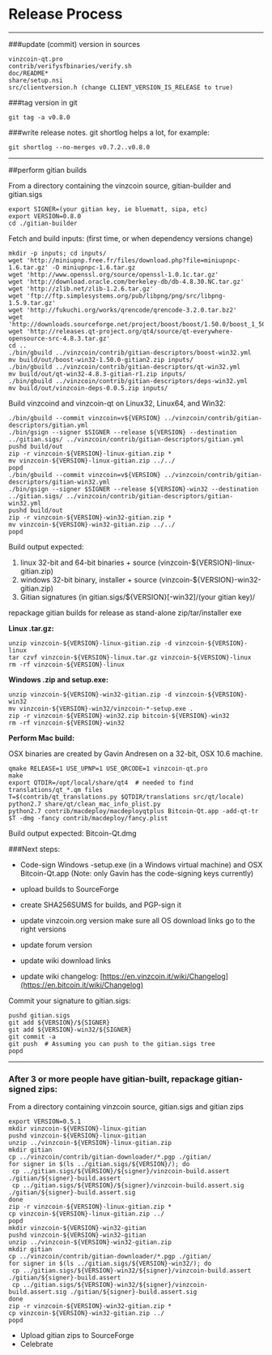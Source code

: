Release Process
====================

* * *

###update (commit) version in sources


	vinzcoin-qt.pro
	contrib/verifysfbinaries/verify.sh
	doc/README*
	share/setup.nsi
	src/clientversion.h (change CLIENT_VERSION_IS_RELEASE to true)

###tag version in git

	git tag -a v0.8.0

###write release notes. git shortlog helps a lot, for example:

	git shortlog --no-merges v0.7.2..v0.8.0

* * *

##perform gitian builds

 From a directory containing the vinzcoin source, gitian-builder and gitian.sigs
  
	export SIGNER=(your gitian key, ie bluematt, sipa, etc)
	export VERSION=0.8.0
	cd ./gitian-builder

 Fetch and build inputs: (first time, or when dependency versions change)

	mkdir -p inputs; cd inputs/
	wget 'http://miniupnp.free.fr/files/download.php?file=miniupnpc-1.6.tar.gz' -O miniupnpc-1.6.tar.gz
	wget 'http://www.openssl.org/source/openssl-1.0.1c.tar.gz'
	wget 'http://download.oracle.com/berkeley-db/db-4.8.30.NC.tar.gz'
	wget 'http://zlib.net/zlib-1.2.6.tar.gz'
	wget 'ftp://ftp.simplesystems.org/pub/libpng/png/src/libpng-1.5.9.tar.gz'
	wget 'http://fukuchi.org/works/qrencode/qrencode-3.2.0.tar.bz2'
	wget 'http://downloads.sourceforge.net/project/boost/boost/1.50.0/boost_1_50_0.tar.bz2'
	wget 'http://releases.qt-project.org/qt4/source/qt-everywhere-opensource-src-4.8.3.tar.gz'
	cd ..
	./bin/gbuild ../vinzcoin/contrib/gitian-descriptors/boost-win32.yml
	mv build/out/boost-win32-1.50.0-gitian2.zip inputs/
	./bin/gbuild ../vinzcoin/contrib/gitian-descriptors/qt-win32.yml
	mv build/out/qt-win32-4.8.3-gitian-r1.zip inputs/
	./bin/gbuild ../vinzcoin/contrib/gitian-descriptors/deps-win32.yml
	mv build/out/vinzcoin-deps-0.0.5.zip inputs/

 Build vinzcoind and vinzcoin-qt on Linux32, Linux64, and Win32:
  
	./bin/gbuild --commit vinzcoin=v${VERSION} ../vinzcoin/contrib/gitian-descriptors/gitian.yml
	./bin/gsign --signer $SIGNER --release ${VERSION} --destination ../gitian.sigs/ ../vinzcoin/contrib/gitian-descriptors/gitian.yml
	pushd build/out
	zip -r vinzcoin-${VERSION}-linux-gitian.zip *
	mv vinzcoin-${VERSION}-linux-gitian.zip ../../
	popd
	./bin/gbuild --commit vinzcoin=v${VERSION} ../vinzcoin/contrib/gitian-descriptors/gitian-win32.yml
	./bin/gsign --signer $SIGNER --release ${VERSION}-win32 --destination ../gitian.sigs/ ../vinzcoin/contrib/gitian-descriptors/gitian-win32.yml
	pushd build/out
	zip -r vinzcoin-${VERSION}-win32-gitian.zip *
	mv vinzcoin-${VERSION}-win32-gitian.zip ../../
	popd

  Build output expected:

  1. linux 32-bit and 64-bit binaries + source (vinzcoin-${VERSION}-linux-gitian.zip)
  2. windows 32-bit binary, installer + source (vinzcoin-${VERSION}-win32-gitian.zip)
  3. Gitian signatures (in gitian.sigs/${VERSION}[-win32]/(your gitian key)/

repackage gitian builds for release as stand-alone zip/tar/installer exe

**Linux .tar.gz:**

	unzip vinzcoin-${VERSION}-linux-gitian.zip -d vinzcoin-${VERSION}-linux
	tar czvf vinzcoin-${VERSION}-linux.tar.gz vinzcoin-${VERSION}-linux
	rm -rf vinzcoin-${VERSION}-linux

**Windows .zip and setup.exe:**

	unzip vinzcoin-${VERSION}-win32-gitian.zip -d vinzcoin-${VERSION}-win32
	mv vinzcoin-${VERSION}-win32/vinzcoin-*-setup.exe .
	zip -r vinzcoin-${VERSION}-win32.zip bitcoin-${VERSION}-win32
	rm -rf vinzcoin-${VERSION}-win32

**Perform Mac build:**

  OSX binaries are created by Gavin Andresen on a 32-bit, OSX 10.6 machine.

	qmake RELEASE=1 USE_UPNP=1 USE_QRCODE=1 vinzcoin-qt.pro
	make
	export QTDIR=/opt/local/share/qt4  # needed to find translations/qt_*.qm files
	T=$(contrib/qt_translations.py $QTDIR/translations src/qt/locale)
	python2.7 share/qt/clean_mac_info_plist.py
	python2.7 contrib/macdeploy/macdeployqtplus Bitcoin-Qt.app -add-qt-tr $T -dmg -fancy contrib/macdeploy/fancy.plist

 Build output expected: Bitcoin-Qt.dmg

###Next steps:

* Code-sign Windows -setup.exe (in a Windows virtual machine) and
  OSX Bitcoin-Qt.app (Note: only Gavin has the code-signing keys currently)

* upload builds to SourceForge

* create SHA256SUMS for builds, and PGP-sign it

* update vinzcoin.org version
  make sure all OS download links go to the right versions

* update forum version

* update wiki download links

* update wiki changelog: [https://en.vinzcoin.it/wiki/Changelog](https://en.bitcoin.it/wiki/Changelog)

Commit your signature to gitian.sigs:

	pushd gitian.sigs
	git add ${VERSION}/${SIGNER}
	git add ${VERSION}-win32/${SIGNER}
	git commit -a
	git push  # Assuming you can push to the gitian.sigs tree
	popd

-------------------------------------------------------------------------

### After 3 or more people have gitian-built, repackage gitian-signed zips:

From a directory containing vinzcoin source, gitian.sigs and gitian zips

	export VERSION=0.5.1
	mkdir vinzcoin-${VERSION}-linux-gitian
	pushd vinzcoin-${VERSION}-linux-gitian
	unzip ../vinzcoin-${VERSION}-linux-gitian.zip
	mkdir gitian
	cp ../vinzcoin/contrib/gitian-downloader/*.pgp ./gitian/
	for signer in $(ls ../gitian.sigs/${VERSION}/); do
	 cp ../gitian.sigs/${VERSION}/${signer}/vinzcoin-build.assert ./gitian/${signer}-build.assert
	 cp ../gitian.sigs/${VERSION}/${signer}/vinzcoin-build.assert.sig ./gitian/${signer}-build.assert.sig
	done
	zip -r vinzcoin-${VERSION}-linux-gitian.zip *
	cp vinzcoin-${VERSION}-linux-gitian.zip ../
	popd
	mkdir vinzcoin-${VERSION}-win32-gitian
	pushd vinzcoin-${VERSION}-win32-gitian
	unzip ../vinzcoin-${VERSION}-win32-gitian.zip
	mkdir gitian
	cp ../vinzcoin/contrib/gitian-downloader/*.pgp ./gitian/
	for signer in $(ls ../gitian.sigs/${VERSION}-win32/); do
	 cp ../gitian.sigs/${VERSION}-win32/${signer}/vinzcoin-build.assert ./gitian/${signer}-build.assert
	 cp ../gitian.sigs/${VERSION}-win32/${signer}/vinzcoin-build.assert.sig ./gitian/${signer}-build.assert.sig
	done
	zip -r vinzcoin-${VERSION}-win32-gitian.zip *
	cp vinzcoin-${VERSION}-win32-gitian.zip ../
	popd

- Upload gitian zips to SourceForge
- Celebrate 
